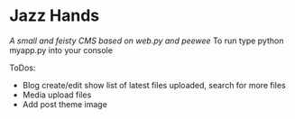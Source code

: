 Jazz Hands
===========

*A small and feisty CMS based on web.py and peewee*
To run type python myapp.py into your console

ToDos:

 * Blog create/edit show list of latest files uploaded, search for more files
 * Media upload files
 * Add post theme image
